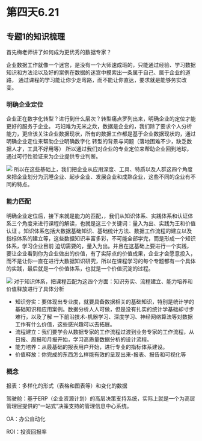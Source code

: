 # 第四天6.21
## 专题1的知识梳理
首先梅老师讲了如何成为更优秀的数据专家？

企业数据工作就像一个迷宫，是没有一个大师速成班的，只能通过经验、学习数据知识和方法论以及好的案例在数据的迷宫中摸索出一条属于自己、属于企业的道路，
通过课程的学习能让你少走弯路，而不能让你直达，要求就是能够务实改变。

### 明确企业定位
企业正在数字化转型？进行到什么层次？转型痛点罗列出来，明确企业的定位才能更好的服务于企业。
巧妇难为无米之炊，数据是企业的，我们除了要求个人分析能力，更应该关注企业数据现状，所有的数据工作都是基于企业数据现状的，通过明确企业定位来帮助企业明确数字化
转型的背景与问题（落地困难不少，缺乏数据人才，工具不好用等）
所以通过我们对企业的专业定位来帮助企业回到地球，通过可行性验证来为企业提供专业判断。

![](https://github.com/notmylove/Data-operations-officer/blob/master/one%20week/picture/1.png)
所以在这些基础上，我们把企业从应用深度、工具、特质以及人群这四个角度来把企业划分为沉睡企业、起步企业、发展企业和成熟企业，这些不同的企业有不同的特点。

### 能力匹配
明确企业定位后，接下来就是能力的匹配，，我们从知识体系、实践体系和认证体系三个角度来进行课程的解读，也就是这三个关键词：量入为出、实践为王和价值认证
。知识体系包括大数据基础知识、基础统计方法、数据工作流程的建立以及指标体系的建立等，这些数据知识丰富多彩，不可能全部学完，而是形成一个知识体系，学习企业目前
迫切需要的，量入为出。并且在这基础上要进行一个实践，要让企业看到你为企业做出的价值，有了实际点的价值成果，企业才会愿意投入，而不是让你一直在进行大数据知识研究，所以在课程学习的每个专题都有一个具体的实践，最后就是一个价值体系，也就是一个价值沉淀的过程。

![](https://github.com/notmylove/Data-operations-officer/blob/master/one%20week/picture/2.png)
对于知识体系，把课程匹配为这四个方面：知识夯实、流程建立、能力培养和价值释放进行了具体分析
- 知识夯实：要体现出专业度，就要具备数据相关的基础知识，特别是统计学的基础知识和应用案例。数据分析人人可做，但是没有扎实的统计学基础却寸步难行，以及了解
一下前沿技术-机器学习、深度学习、神经网络算法等对数据工作有什么价值，这些感兴趣可以去拓展。
- 流程建立：我们要学会从数据专家的工作流程过渡到业务专家的工作流程，从日报、周报和月报开始，学习高质量数据分析的设计流程。
- 能力培养：从最基础的报表用户开始，进行专业的指标体系建设。
- 价值释放：你完成的东西怎么样能有效的呈现出来-报表、报告和可视化等

### 概念
报表：多样化的形式（表格和图表等）和变化的数据

驾驶舱：基于ERP（企业资源计划）的高层决策支持系统，实际上就是一个为高层管理层提供的“一站式”决策支持的管理信息中心系统。

OA：办公自动化

ROI：投资回报率
